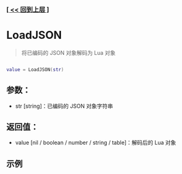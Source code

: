 ### [[ << 回到上层 ]](index.md)

# LoadJSON

> 将已编码的 JSON 对象解码为 Lua 对象

```lua

value = LoadJSON(str)

```

## 参数：

+ str [string]：已编码的 JSON 对象字符串

## 返回值：

+ value [nil / boolean / number / string / table]：解码后的 Lua 对象

## 示例

```lua

```